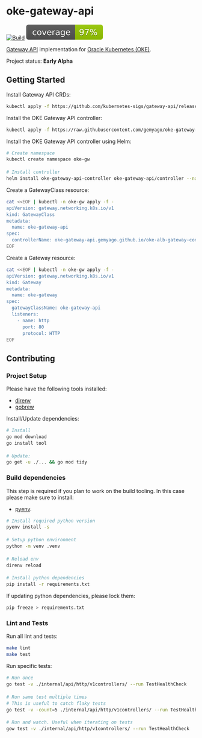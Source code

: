 # oke-gateway-api

[![Build](https://github.com/gemyago/oke-gateway-api/actions/workflows/build-flow.yml/badge.svg)](https://github.com/gemyago/oke-gateway-api/actions/workflows/build-flow.yml)
[![Coverage](https://raw.githubusercontent.com/gemyago/oke-gateway-api/test-artifacts/coverage/golang-coverage.svg)](https://htmlpreview.github.io/?https://raw.githubusercontent.com/gemyago/oke-gateway-api/test-artifacts/coverage/golang-coverage.html)

[Gateway API](https://gateway-api.sigs.k8s.io/) implementation for [Oracle Kubernetes (OKE)](https://www.oracle.com/cloud/cloud-native/kubernetes-engine/).

Project status: **Early Alpha**

## Getting Started

Install Gateway API CRDs:
```sh
kubectl apply -f https://github.com/kubernetes-sigs/gateway-api/releases/download/v1.2.0/standard-install.yaml
```

Install the OKE Gateway API controller:
```sh
kubectl apply -f https://raw.githubusercontent.com/gemyago/oke-gateway-api/main/deploy/gateway-api-controller.yaml
```

Install the OKE Gateway API controller using Helm:
```sh
# Create namespace
kubectl create namespace oke-gw

# Install controller
helm install oke-gateway-api-controller oke-gateway-api/controller --namespace oke-gw
```

Create a GatewayClass resource:
```bash
cat <<EOF | kubectl -n oke-gw apply -f -
apiVersion: gateway.networking.k8s.io/v1
kind: GatewayClass
metadata:
  name: oke-gateway-api
spec:
  controllerName: oke-gateway-api.gemyago.github.io/oke-alb-gateway-controller
EOF
```

Create a Gateway resource:
```bash
cat <<EOF | kubectl -n oke-gw apply -f -
apiVersion: gateway.networking.k8s.io/v1
kind: Gateway
metadata:
  name: oke-gateway
spec:
  gatewayClassName: oke-gateway-api
  listeners:
    - name: http
      port: 80
      protocol: HTTP
EOF
```



## Contributing

### Project Setup

Please have the following tools installed: 
* [direnv](https://github.com/direnv/direnv) 
* [gobrew](https://github.com/kevincobain2000/gobrew#install-or-update)

Install/Update dependencies: 
```sh
# Install
go mod download
go install tool

# Update:
go get -u ./... && go mod tidy
```

### Build dependencies

This step is required if you plan to work on the build tooling. In this case please make sure to install:
* [pyenv](https://github.com/pyenv/pyenv?tab=readme-ov-file#installation).

```sh
# Install required python version
pyenv install -s

# Setup python environment
python -m venv .venv

# Reload env
direnv reload

# Install python dependencies
pip install -r requirements.txt
```

If updating python dependencies, please lock them:
```sh
pip freeze > requirements.txt
```

### Lint and Tests

Run all lint and tests:
```bash
make lint
make test
```

Run specific tests:
```bash
# Run once
go test -v ./internal/api/http/v1controllers/ --run TestHealthCheck

# Run same test multiple times
# This is useful to catch flaky tests
go test -v -count=5 ./internal/api/http/v1controllers/ --run TestHealthCheck

# Run and watch. Useful when iterating on tests
gow test -v ./internal/api/http/v1controllers/ --run TestHealthCheck
```